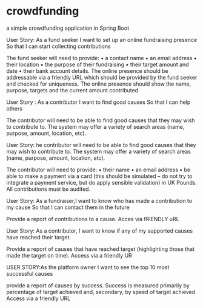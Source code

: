 # crowdfunding

a simple crowdfunding application in Spring Boot

User Story: As a fund seeker
I want to set up an online fundraising presence
So that I can start collecting contributions


The fund seeker will need to provide:
• a contact name
• an email address
• their location
• the purpose of their fundraising
• their target amount and date
• their bank account details. 
The online presence should be addressable via 
a friendly URL which should be provided by the 
fund seeker and checked for uniqueness.
The online presence should show the name, 
purpose, targets and the current amount 
contributed

User Story : As a contributor
I want to find good causes
So that I can help others

The contributor will need to be able to find 
good causes that they may wish to contribute 
to. The system may offer a variety of search 
areas (name, purpose, amount, location, etc).


User Story: he contributor will need to be able to find 
good causes that they may wish to contribute 
to. The system may offer a variety of search 
areas (name, purpose, amount, location, etc).

The contributor will need to provide:
• their name
• an email address
• be able to make a payment via a card 
(this should be simulated – do not try 
to integrate a payment service, but do 
apply sensible validation) in UK Pounds.
All contributions must be audited.


User Story: As a fundraiser,I want to know who has made a contribution to 
my cause
So that I can contact them in the future

Provide a report of contributions to a cause. Acces  via fRIENDLY uRL


User Story: As a contributor,
I want to know if any of my supported causes 
have reached their target.

Provide a report of causes that have reached 
target (highlighting those that made the target 
on time).
Access via a friendly UR

USER STORY:As the platform owner
I want to see the top 10 most successful causes

provide a report of causes by success. Success 
is measured primarily by percentage of target 
achieved and, secondary, by speed of target 
achieved
Access via a friendly URL
